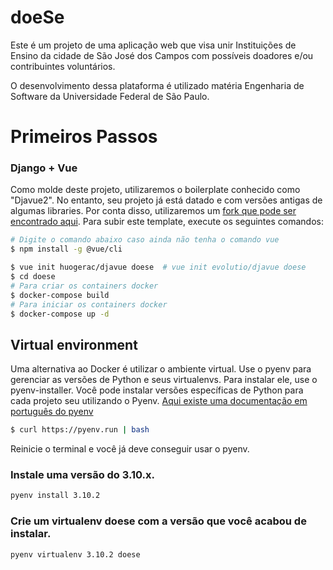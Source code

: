# doeSe
Este é um projeto de uma aplicação web que visa unir Instituições de Ensino da cidade de São José dos Campos com possíveis doadores e/ou contribuintes voluntários.

O desenvolvimento dessa plataforma é utilizado matéria Engenharia de Software da Universidade Federal de São Paulo.

# Primeiros Passos

### Django + Vue
Como molde deste projeto, utilizaremos o boilerplate conhecido como "Djavue2". No entanto, seu projeto já está datado e com versões antigas de algumas libraries. Por conta disso, utilizaremos um [fork que pode ser encontrado aqui](https://github.com/huogerac/djavue). Para subir este template, execute os seguintes comandos:

```bash
# Digite o comando abaixo caso ainda não tenha o comando vue
$ npm install -g @vue/cli

$ vue init huogerac/djavue doese  # vue init evolutio/djavue doese
$ cd doese
# Para criar os containers docker
$ docker-compose build
# Para iniciar os containers docker
$ docker-compose up -d
```

## Virtual environment
Uma alternativa ao Docker é utilizar o ambiente virtual. Use o pyenv para gerenciar as versões de Python e seus virtualenvs. Para instalar ele, use o pyenv-installer.
Você pode instalar versões específicas de Python para cada projeto seu utilizando o Pyenv. [Aqui existe uma documentação em português do pyenv](https://dev.to/womakerscode/instalando-o-python-com-o-pyenv-2dc7)

```bash
$ curl https://pyenv.run | bash
```

Reinicie o terminal e você já deve conseguir usar o pyenv.

### Instale uma versão do 3.10.x.
```bash
pyenv install 3.10.2
```

### Crie um virtualenv doese com a versão que você acabou de instalar.
```bash
pyenv virtualenv 3.10.2 doese
```

